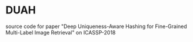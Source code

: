 # DUAH
source code for paper "Deep Uniqueness-Aware Hashing for Fine-Grained Multi-Label Image Retrieval" on ICASSP-2018

